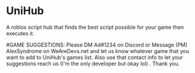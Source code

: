 # UniHub
A roblox script hub that finds the best script possible for your game then executes it.

#GAME SUGGESTIONS:
Please DM Ad#1234 on Discord or Message (PM) AlexSyndrome on WeAreDevs.net and let us know whatever game that you want to add to UniHub's games list. Also use
that contact info to let your suggestions reach us (I'm the only developer but okay lol) . Thank you.
